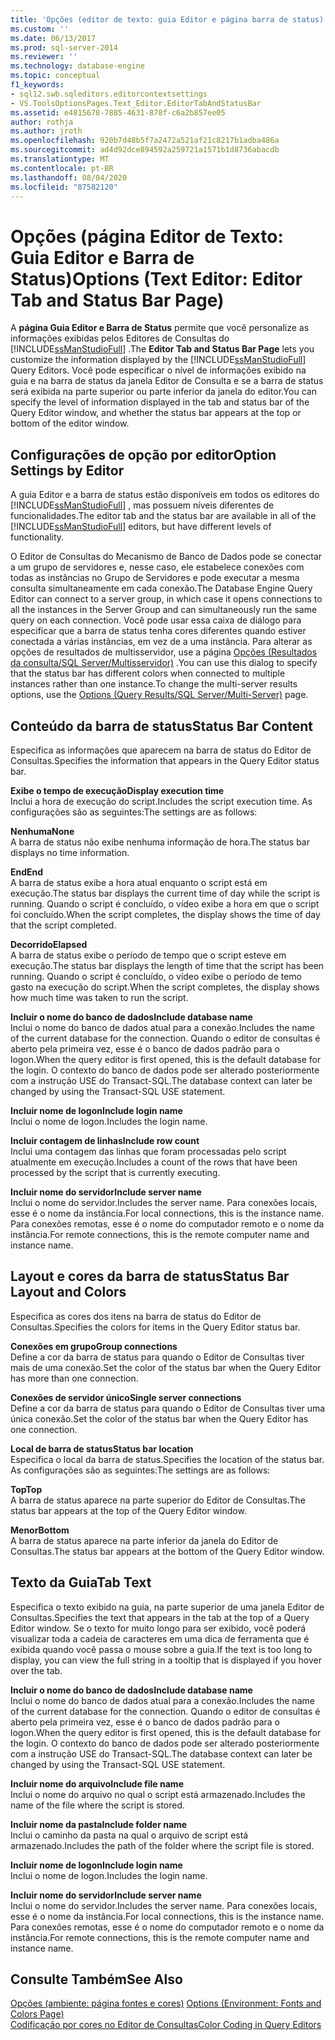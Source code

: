 ```yaml
---
title: 'Opções (editor de texto: guia Editor e página barra de status) | Microsoft Docs'
ms.custom: ''
ms.date: 06/13/2017
ms.prod: sql-server-2014
ms.reviewer: ''
ms.technology: database-engine
ms.topic: conceptual
f1_keywords:
- sql12.swb.sqleditors.editorcontextsettings
- VS.ToolsOptionsPages.Text_Editor.EditorTabAndStatusBar
ms.assetid: e4815678-7885-4631-878f-c6a2b857ee05
author: rothja
ms.author: jroth
ms.openlocfilehash: 920b7d48b5f7a2472a521af21c8217b1adba486a
ms.sourcegitcommit: ad4d92dce894592a259721a1571b1d8736abacdb
ms.translationtype: MT
ms.contentlocale: pt-BR
ms.lasthandoff: 08/04/2020
ms.locfileid: "87582120"
---
```

# <a name="options-text-editor-editor-tab-and-status-bar-page"></a><span data-ttu-id="03b8e-102">Opções (página Editor de Texto: Guia Editor e Barra de Status)</span><span class="sxs-lookup"><span data-stu-id="03b8e-102">Options (Text Editor: Editor Tab and Status Bar Page)</span></span>
  <span data-ttu-id="03b8e-103">A **página Guia Editor e Barra de Status** permite que você personalize as informações exibidas pelos Editores de Consultas do [!INCLUDE[ssManStudioFull](../includes/ssmanstudiofull-md.md)] .</span><span class="sxs-lookup"><span data-stu-id="03b8e-103">The **Editor Tab and Status Bar Page** lets you customize the information displayed by the [!INCLUDE[ssManStudioFull](../includes/ssmanstudiofull-md.md)] Query Editors.</span></span> <span data-ttu-id="03b8e-104">Você pode especificar o nível de informações exibido na guia e na barra de status da janela Editor de Consulta e se a barra de status será exibida na parte superior ou parte inferior da janela do editor.</span><span class="sxs-lookup"><span data-stu-id="03b8e-104">You can specify the level of information displayed in the tab and status bar of the Query Editor window, and whether the status bar appears at the top or bottom of the editor window.</span></span>  
  
## <a name="option-settings-by-editor"></a><span data-ttu-id="03b8e-105">Configurações de opção por editor</span><span class="sxs-lookup"><span data-stu-id="03b8e-105">Option Settings by Editor</span></span>  
 <span data-ttu-id="03b8e-106">A guia Editor e a barra de status estão disponíveis em todos os editores do [!INCLUDE[ssManStudioFull](../includes/ssmanstudiofull-md.md)] , mas possuem níveis diferentes de funcionalidades.</span><span class="sxs-lookup"><span data-stu-id="03b8e-106">The editor tab and the status bar are available in all of the [!INCLUDE[ssManStudioFull](../includes/ssmanstudiofull-md.md)] editors, but have different levels of functionality.</span></span>  
  
 <span data-ttu-id="03b8e-107">O Editor de Consultas do Mecanismo de Banco de Dados pode se conectar a um grupo de servidores e, nesse caso, ele estabelece conexões com todas as instâncias no Grupo de Servidores e pode executar a mesma consulta simultaneamente em cada conexão.</span><span class="sxs-lookup"><span data-stu-id="03b8e-107">The Database Engine Query Editor can connect to a server group, in which case it opens connections to all the instances in the Server Group and can simultaneously run the same query on each connection.</span></span> <span data-ttu-id="03b8e-108">Você pode usar essa caixa de diálogo para especificar que a barra de status tenha cores diferentes quando estiver conectada a várias instâncias, em vez de a uma instância. Para alterar as opções de resultados de multisservidor, use a página [Opções (Resultados da consulta/SQL Server/Multisservidor)](../../2014/database-engine/options-query-results-sql-server-multi-server.md) .</span><span class="sxs-lookup"><span data-stu-id="03b8e-108">You can use this dialog to specify that the status bar has different colors when connected to multiple instances rather than one instance.To change the multi-server results options, use the [Options (Query Results/SQL Server/Multi-Server)](../../2014/database-engine/options-query-results-sql-server-multi-server.md) page.</span></span>  
  
## <a name="status-bar-content"></a><span data-ttu-id="03b8e-109">Conteúdo da barra de status</span><span class="sxs-lookup"><span data-stu-id="03b8e-109">Status Bar Content</span></span>  
 <span data-ttu-id="03b8e-110">Especifica as informações que aparecem na barra de status do Editor de Consultas.</span><span class="sxs-lookup"><span data-stu-id="03b8e-110">Specifies the information that appears in the Query Editor status bar.</span></span>  
  
 <span data-ttu-id="03b8e-111">**Exibe o tempo de execução**</span><span class="sxs-lookup"><span data-stu-id="03b8e-111">**Display execution time**</span></span>  
 <span data-ttu-id="03b8e-112">Inclui a hora de execução do script.</span><span class="sxs-lookup"><span data-stu-id="03b8e-112">Includes the script execution time.</span></span> <span data-ttu-id="03b8e-113">As configurações são as seguintes:</span><span class="sxs-lookup"><span data-stu-id="03b8e-113">The settings are as follows:</span></span>  
  
 <span data-ttu-id="03b8e-114">**Nenhuma**</span><span class="sxs-lookup"><span data-stu-id="03b8e-114">**None**</span></span>  
 <span data-ttu-id="03b8e-115">A barra de status não exibe nenhuma informação de hora.</span><span class="sxs-lookup"><span data-stu-id="03b8e-115">The status bar displays no time information.</span></span>  
  
 <span data-ttu-id="03b8e-116">**End**</span><span class="sxs-lookup"><span data-stu-id="03b8e-116">**End**</span></span>  
 <span data-ttu-id="03b8e-117">A barra de status exibe a hora atual enquanto o script está em execução.</span><span class="sxs-lookup"><span data-stu-id="03b8e-117">The status bar displays the current time of day while the script is running.</span></span> <span data-ttu-id="03b8e-118">Quando o script é concluído, o vídeo exibe a hora em que o script foi concluído.</span><span class="sxs-lookup"><span data-stu-id="03b8e-118">When the script completes, the display shows the time of day that the script completed.</span></span>  
  
 <span data-ttu-id="03b8e-119">**Decorrido**</span><span class="sxs-lookup"><span data-stu-id="03b8e-119">**Elapsed**</span></span>  
 <span data-ttu-id="03b8e-120">A barra de status exibe o período de tempo que o script esteve em execução.</span><span class="sxs-lookup"><span data-stu-id="03b8e-120">The status bar displays the length of time that the script has been running.</span></span> <span data-ttu-id="03b8e-121">Quando o script é concluído, o vídeo exibe o período de temo gasto na execução do script.</span><span class="sxs-lookup"><span data-stu-id="03b8e-121">When the script completes, the display shows how much time was taken to run the script.</span></span>  
  
 <span data-ttu-id="03b8e-122">**Incluir o nome do banco de dados**</span><span class="sxs-lookup"><span data-stu-id="03b8e-122">**Include database name**</span></span>  
 <span data-ttu-id="03b8e-123">Inclui o nome do banco de dados atual para a conexão.</span><span class="sxs-lookup"><span data-stu-id="03b8e-123">Includes the name of the current database for the connection.</span></span> <span data-ttu-id="03b8e-124">Quando o editor de consultas é aberto pela primeira vez, esse é o banco de dados padrão para o logon.</span><span class="sxs-lookup"><span data-stu-id="03b8e-124">When the query editor is first opened, this is the default database for the login.</span></span> <span data-ttu-id="03b8e-125">O contexto do banco de dados pode ser alterado posteriormente com a instrução USE do Transact-SQL.</span><span class="sxs-lookup"><span data-stu-id="03b8e-125">The database context can later be changed by using the Transact-SQL USE statement.</span></span>  
  
 <span data-ttu-id="03b8e-126">**Incluir nome de logon**</span><span class="sxs-lookup"><span data-stu-id="03b8e-126">**Include login name**</span></span>  
 <span data-ttu-id="03b8e-127">Inclui o nome de logon.</span><span class="sxs-lookup"><span data-stu-id="03b8e-127">Includes the login name.</span></span>  
  
 <span data-ttu-id="03b8e-128">**Incluir contagem de linhas**</span><span class="sxs-lookup"><span data-stu-id="03b8e-128">**Include row count**</span></span>  
 <span data-ttu-id="03b8e-129">Inclui uma contagem das linhas que foram processadas pelo script atualmente em execução.</span><span class="sxs-lookup"><span data-stu-id="03b8e-129">Includes a count of the rows that have been processed by the script that is currently executing.</span></span>  
  
 <span data-ttu-id="03b8e-130">**Incluir nome do servidor**</span><span class="sxs-lookup"><span data-stu-id="03b8e-130">**Include server name**</span></span>  
 <span data-ttu-id="03b8e-131">Inclui o nome do servidor.</span><span class="sxs-lookup"><span data-stu-id="03b8e-131">Includes the server name.</span></span> <span data-ttu-id="03b8e-132">Para conexões locais, esse é o nome da instância.</span><span class="sxs-lookup"><span data-stu-id="03b8e-132">For local connections, this is the instance name.</span></span> <span data-ttu-id="03b8e-133">Para conexões remotas, esse é o nome do computador remoto e o nome da instância.</span><span class="sxs-lookup"><span data-stu-id="03b8e-133">For remote connections, this is the remote computer name and instance name.</span></span>  
  
## <a name="status-bar-layout-and-colors"></a><span data-ttu-id="03b8e-134">Layout e cores da barra de status</span><span class="sxs-lookup"><span data-stu-id="03b8e-134">Status Bar Layout and Colors</span></span>  
 <span data-ttu-id="03b8e-135">Especifica as cores dos itens na barra de status do Editor de Consultas.</span><span class="sxs-lookup"><span data-stu-id="03b8e-135">Specifies the colors for items in the Query Editor status bar.</span></span>  
  
 <span data-ttu-id="03b8e-136">**Conexões em grupo**</span><span class="sxs-lookup"><span data-stu-id="03b8e-136">**Group connections**</span></span>  
 <span data-ttu-id="03b8e-137">Define a cor da barra de status para quando o Editor de Consultas tiver mais de uma conexão.</span><span class="sxs-lookup"><span data-stu-id="03b8e-137">Set the color of the status bar when the Query Editor has more than one connection.</span></span>  
  
 <span data-ttu-id="03b8e-138">**Conexões de servidor único**</span><span class="sxs-lookup"><span data-stu-id="03b8e-138">**Single server connections**</span></span>  
 <span data-ttu-id="03b8e-139">Define a cor da barra de status para quando o Editor de Consultas tiver uma única conexão.</span><span class="sxs-lookup"><span data-stu-id="03b8e-139">Set the color of the status bar when the Query Editor has one connection.</span></span>  
  
 <span data-ttu-id="03b8e-140">**Local de barra de status**</span><span class="sxs-lookup"><span data-stu-id="03b8e-140">**Status bar location**</span></span>  
 <span data-ttu-id="03b8e-141">Especifica o local da barra de status.</span><span class="sxs-lookup"><span data-stu-id="03b8e-141">Specifies the location of the status bar.</span></span> <span data-ttu-id="03b8e-142">As configurações são as seguintes:</span><span class="sxs-lookup"><span data-stu-id="03b8e-142">The settings are as follows:</span></span>  
  
 <span data-ttu-id="03b8e-143">**Top**</span><span class="sxs-lookup"><span data-stu-id="03b8e-143">**Top**</span></span>  
 <span data-ttu-id="03b8e-144">A barra de status aparece na parte superior do Editor de Consultas.</span><span class="sxs-lookup"><span data-stu-id="03b8e-144">The status bar appears at the top of the Query Editor window.</span></span>  
  
 <span data-ttu-id="03b8e-145">**Menor**</span><span class="sxs-lookup"><span data-stu-id="03b8e-145">**Bottom**</span></span>  
 <span data-ttu-id="03b8e-146">A barra de status aparece na parte inferior da janela do Editor de Consultas.</span><span class="sxs-lookup"><span data-stu-id="03b8e-146">The status bar appears at the bottom of the Query Editor window.</span></span>  
  
## <a name="tab-text"></a><span data-ttu-id="03b8e-147">Texto da Guia</span><span class="sxs-lookup"><span data-stu-id="03b8e-147">Tab Text</span></span>  
 <span data-ttu-id="03b8e-148">Especifica o texto exibido na guia, na parte superior de uma janela Editor de Consultas.</span><span class="sxs-lookup"><span data-stu-id="03b8e-148">Specifies the text that appears in the tab at the top of a Query Editor window.</span></span> <span data-ttu-id="03b8e-149">Se o texto for muito longo para ser exibido, você poderá visualizar toda a cadeia de caracteres em uma dica de ferramenta que é exibida quando você passa o mouse sobre a guia.</span><span class="sxs-lookup"><span data-stu-id="03b8e-149">If the text is too long to display, you can view the full string in a tooltip that is displayed if you hover over the tab.</span></span>  
  
 <span data-ttu-id="03b8e-150">**Incluir o nome do banco de dados**</span><span class="sxs-lookup"><span data-stu-id="03b8e-150">**Include database name**</span></span>  
 <span data-ttu-id="03b8e-151">Inclui o nome do banco de dados atual para a conexão.</span><span class="sxs-lookup"><span data-stu-id="03b8e-151">Includes the name of the current database for the connection.</span></span> <span data-ttu-id="03b8e-152">Quando o editor de consultas é aberto pela primeira vez, esse é o banco de dados padrão para o logon.</span><span class="sxs-lookup"><span data-stu-id="03b8e-152">When the query editor is first opened, this is the default database for the login.</span></span> <span data-ttu-id="03b8e-153">O contexto do banco de dados pode ser alterado posteriormente com a instrução USE do Transact-SQL.</span><span class="sxs-lookup"><span data-stu-id="03b8e-153">The database context can later be changed by using the Transact-SQL USE statement.</span></span>  
  
 <span data-ttu-id="03b8e-154">**Incluir nome do arquivo**</span><span class="sxs-lookup"><span data-stu-id="03b8e-154">**Include file name**</span></span>  
 <span data-ttu-id="03b8e-155">Inclui o nome do arquivo no qual o script está armazenado.</span><span class="sxs-lookup"><span data-stu-id="03b8e-155">Includes the name of the file where the script is stored.</span></span>  
  
 <span data-ttu-id="03b8e-156">**Incluir nome da pasta**</span><span class="sxs-lookup"><span data-stu-id="03b8e-156">**Include folder name**</span></span>  
 <span data-ttu-id="03b8e-157">Inclui o caminho da pasta na qual o arquivo de script está armazenado.</span><span class="sxs-lookup"><span data-stu-id="03b8e-157">Includes the path of the folder where the script file is stored.</span></span>  
  
 <span data-ttu-id="03b8e-158">**Incluir nome de logon**</span><span class="sxs-lookup"><span data-stu-id="03b8e-158">**Include login name**</span></span>  
 <span data-ttu-id="03b8e-159">Inclui o nome de logon.</span><span class="sxs-lookup"><span data-stu-id="03b8e-159">Includes the login name.</span></span>  
  
 <span data-ttu-id="03b8e-160">**Incluir nome do servidor**</span><span class="sxs-lookup"><span data-stu-id="03b8e-160">**Include server name**</span></span>  
 <span data-ttu-id="03b8e-161">Inclui o nome do servidor.</span><span class="sxs-lookup"><span data-stu-id="03b8e-161">Includes the server name.</span></span> <span data-ttu-id="03b8e-162">Para conexões locais, esse é o nome da instância.</span><span class="sxs-lookup"><span data-stu-id="03b8e-162">For local connections, this is the instance name.</span></span> <span data-ttu-id="03b8e-163">Para conexões remotas, esse é o nome do computador remoto e o nome da instância.</span><span class="sxs-lookup"><span data-stu-id="03b8e-163">For remote connections, this is the remote computer name and instance name.</span></span>  
  
## <a name="see-also"></a><span data-ttu-id="03b8e-164">Consulte Também</span><span class="sxs-lookup"><span data-stu-id="03b8e-164">See Also</span></span>  
 <span data-ttu-id="03b8e-165">[Opções &#40;ambiente: página fontes e cores&#41;](../ssms/menu-help/options-environment-fonts-and-colors-page.md) </span><span class="sxs-lookup"><span data-stu-id="03b8e-165">[Options &#40;Environment: Fonts and Colors Page&#41;](../ssms/menu-help/options-environment-fonts-and-colors-page.md) </span></span>  
 [<span data-ttu-id="03b8e-166">Codificação por cores no Editor de Consultas</span><span class="sxs-lookup"><span data-stu-id="03b8e-166">Color Coding in Query Editors</span></span>](../relational-databases/scripting/color-coding-in-query-editors.md)  
  
  
